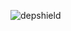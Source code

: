 ![depshield](https://14gxy2qgoj.execute-api.us-east-2.amazonaws.com/prod/badges/depshield-ci/ci-project-14/depshield.svg)
<!-- ![depshield](https://staging.depshield.sonatype.org/badges/depshield-ci/ci-project-14/depshield.svg) -->
